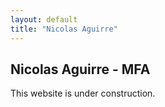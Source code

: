 ```yaml
---
layout: default
title: "Nicolas Aguirre"
---
```


## Nicolas Aguirre - MFA

This website is under construction.

